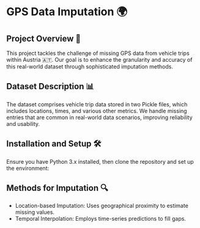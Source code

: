 # GPS Data Imputation 🌍

## Project Overview 📖
This project tackles the challenge of missing GPS data from vehicle trips within Austria 🇦🇹. Our goal is to enhance the granularity and accuracy of this real-world dataset through sophisticated imputation methods.

## Dataset Description 📊
The dataset comprises vehicle trip data stored in two Pickle files, which includes locations, times, and various other metrics. We handle missing entries that are common in real-world data scenarios, improving reliability and usability.

## Installation and Setup 🛠️
Ensure you have Python 3.x installed, then clone the repository and set up the environment:

## Methods for Imputation 🔍
* Location-based Imputation: Uses geographical proximity to estimate missing values.
* Temporal Interpolation: Employs time-series predictions to fill gaps.


